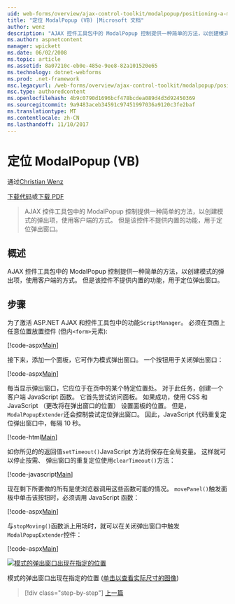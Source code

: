 ```yaml
---
uid: web-forms/overview/ajax-control-toolkit/modalpopup/positioning-a-modalpopup-vb
title: "定位 ModalPopup (VB) |Microsoft 文档"
author: wenz
description: "AJAX 控件工具包中的 ModalPopup 控制提供一种简单的方法，以创建模式的弹出项，使用客户端的方式。 但是该控件不提供..."
ms.author: aspnetcontent
manager: wpickett
ms.date: 06/02/2008
ms.topic: article
ms.assetid: 8a07210c-eb0e-485e-9ee8-82a101520e65
ms.technology: dotnet-webforms
ms.prod: .net-framework
msc.legacyurl: /web-forms/overview/ajax-control-toolkit/modalpopup/positioning-a-modalpopup-vb
msc.type: authoredcontent
ms.openlocfilehash: 4b9c0790d1696bcf478bcdea089d4d3d92450369
ms.sourcegitcommit: 9a9483aceb34591c97451997036a9120c3fe2baf
ms.translationtype: MT
ms.contentlocale: zh-CN
ms.lasthandoff: 11/10/2017
---
```

<a name="positioning-a-modalpopup-vb"></a>定位 ModalPopup (VB)
====================
通过[Christian Wenz](https://github.com/wenz)

[下载代码](http://download.microsoft.com/download/2/4/0/24052038-f942-4336-905b-b60ae56f0dd5/ModalPopup4.vb.zip)或[下载 PDF](http://download.microsoft.com/download/b/6/a/b6ae89ee-df69-4c87-9bfb-ad1eb2b23373/modalpopup4VB.pdf)

> AJAX 控件工具包中的 ModalPopup 控制提供一种简单的方法，以创建模式的弹出项，使用客户端的方式。 但是该控件不提供内置的功能，用于定位弹出窗口。


## <a name="overview"></a>概述

AJAX 控件工具包中的 ModalPopup 控制提供一种简单的方法，以创建模式的弹出项，使用客户端的方式。 但是该控件不提供内置的功能，用于定位弹出窗口。

## <a name="steps"></a>步骤

为了激活 ASP.NET AJAX 和控件工具包中的功能`ScriptManager`。 必须在页面上任意位置放置控件 (但内`<form>`元素):

[!code-aspx[Main](positioning-a-modalpopup-vb/samples/sample1.aspx)]

接下来，添加一个面板，它可作为模式弹出窗口。 一个按钮用于关闭弹出窗口：

[!code-aspx[Main](positioning-a-modalpopup-vb/samples/sample2.aspx)]

每当显示弹出窗口，它应位于在页中的某个特定位置处。 对于此任务，创建一个客户端 JavaScript 函数。 它首先尝试访问面板。 如果成功，使用 CSS 和 JavaScript （更改将在弹出窗口的位置） 设置面板的位置。 但是，`ModalPopupExtender`还会控制尝试定位弹出窗口。 因此，JavaScript 代码重复定位弹出窗口中，每隔 10 秒。

[!code-html[Main](positioning-a-modalpopup-vb/samples/sample3.html)]

如你所见的的返回值`setTimeout()`JavaScript 方法将保存在全局变量。 这样就可以停止按需、 弹出窗口的重复定位使用`clearTimeout()`方法：

[!code-javascript[Main](positioning-a-modalpopup-vb/samples/sample4.js)]

现在剩下所要做的所有是使浏览器调用这些函数可能的情况。 `movePanel()`触发面板中单击该按钮时，必须调用 JavaScript 函数：

[!code-aspx[Main](positioning-a-modalpopup-vb/samples/sample5.aspx)]

与`stopMoving()`函数派上用场时，就可以在关闭弹出窗口中触发`ModalPopupExtender`控件：

[!code-aspx[Main](positioning-a-modalpopup-vb/samples/sample6.aspx)]


[![模式的弹出窗口出现在指定的位置](positioning-a-modalpopup-vb/_static/image2.png)](positioning-a-modalpopup-vb/_static/image1.png)

模式的弹出窗口出现在指定的位置 ([单击以查看实际尺寸的图像](positioning-a-modalpopup-vb/_static/image3.png))

>[!div class="step-by-step"]
[上一篇](handling-postbacks-from-a-modalpopup-vb.md)
